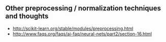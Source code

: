 ## Other preprocessing / normalization techniques and thoughts
* http://scikit-learn.org/stable/modules/preprocessing.html
* http://www.faqs.org/faqs/ai-faq/neural-nets/part2/section-16.html